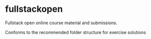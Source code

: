 # fullstackopen
Fullstack open online course material and submissions.

Conforms to the recommended folder structure for exercise solutions
